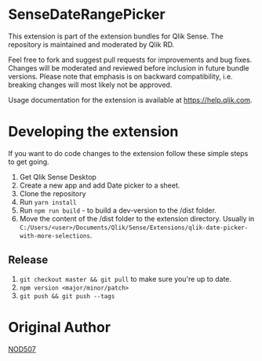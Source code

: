 # SenseDateRangePicker
This extension is part of the extension bundles for Qlik Sense. The repository is maintained and moderated by Qlik RD.

Feel free to fork and suggest pull requests for improvements and bug fixes. Changes will be moderated and reviewed before inclusion in future bundle versions. Please note that emphasis is on backward compatibility, i.e. breaking changes will most likely not be approved.

Usage documentation for the extension is available at https://help.qlik.com.

# Developing the extension
If you want to do code changes to the extension follow these simple steps to get going.

1. Get Qlik Sense Desktop
1. Create a new app and add Date picker to a sheet.
2. Clone the repository
3. Run `yarn install`
4. Run `npm run build` - to build a dev-version to the /dist folder.
5. Move the content of the /dist folder to the extension directory. Usually in `C:/Users/<user>/Documents/Qlik/Sense/Extensions/qlik-date-picker-with-more-selections`.

## Release
1. `git checkout master && git pull` to make sure you're up to date.
2. `npm version <major/minor/patch>`
3. `git push && git push --tags`

# Original Author
[NOD507](https://github.com/NOD507)

